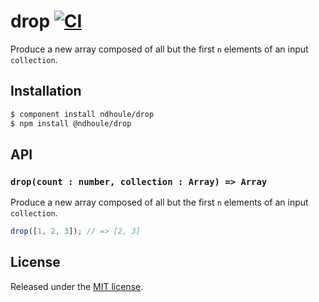 # drop [![CI][ci-badge]][ci-link]

Produce a new array composed of all but the first `n` elements of an input `collection`.

## Installation

```sh
$ component install ndhoule/drop
$ npm install @ndhoule/drop
```

## API

### `drop(count : number, collection : Array) => Array`

Produce a new array composed of all but the first `n` elements of an input `collection`.

```javascript
drop([1, 2, 3]); // => [2, 3]
```

## License

Released under the [MIT license](LICENSE.md).

[ci-link]: https://travis-ci.org/ndhoule/drop
[ci-badge]: https://travis-ci.org/ndhoule/drop.svg?branch=master
